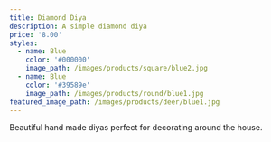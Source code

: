 ```yaml
---
title: Diamond Diya
description: A simple diamond diya
price: '8.00'
styles:
  - name: Blue
    color: '#000000'
    image_path: /images/products/square/blue2.jpg
  - name: Blue
    color: '#39589e'
    image_path: /images/products/round/blue1.jpg
featured_image_path: /images/products/deer/blue1.jpg
---
```


Beautiful hand made diyas perfect for decorating around the house.
